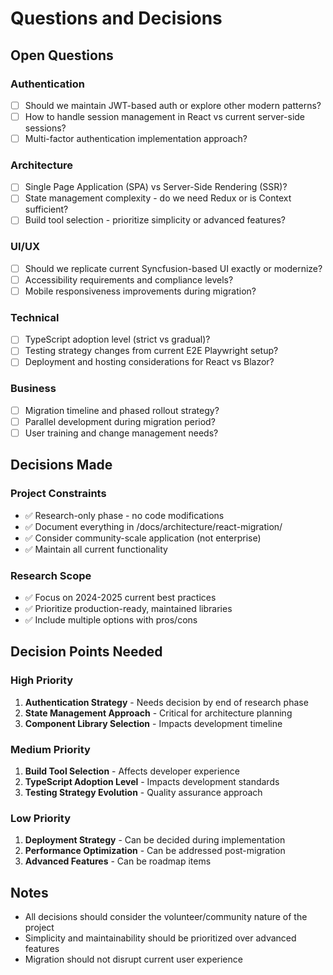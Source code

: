 # Questions and Decisions

## Open Questions

### Authentication
- [ ] Should we maintain JWT-based auth or explore other modern patterns?
- [ ] How to handle session management in React vs current server-side sessions?
- [ ] Multi-factor authentication implementation approach?

### Architecture
- [ ] Single Page Application (SPA) vs Server-Side Rendering (SSR)?
- [ ] State management complexity - do we need Redux or is Context sufficient?
- [ ] Build tool selection - prioritize simplicity or advanced features?

### UI/UX
- [ ] Should we replicate current Syncfusion-based UI exactly or modernize?
- [ ] Accessibility requirements and compliance levels?
- [ ] Mobile responsiveness improvements during migration?

### Technical
- [ ] TypeScript adoption level (strict vs gradual)?
- [ ] Testing strategy changes from current E2E Playwright setup?
- [ ] Deployment and hosting considerations for React vs Blazor?

### Business
- [ ] Migration timeline and phased rollout strategy?
- [ ] Parallel development during migration period?
- [ ] User training and change management needs?

## Decisions Made

### Project Constraints
- ✅ Research-only phase - no code modifications
- ✅ Document everything in /docs/architecture/react-migration/
- ✅ Consider community-scale application (not enterprise)
- ✅ Maintain all current functionality

### Research Scope
- ✅ Focus on 2024-2025 current best practices
- ✅ Prioritize production-ready, maintained libraries
- ✅ Include multiple options with pros/cons

## Decision Points Needed

### High Priority
1. **Authentication Strategy** - Needs decision by end of research phase
2. **State Management Approach** - Critical for architecture planning
3. **Component Library Selection** - Impacts development timeline

### Medium Priority
1. **Build Tool Selection** - Affects developer experience
2. **TypeScript Adoption Level** - Impacts development standards
3. **Testing Strategy Evolution** - Quality assurance approach

### Low Priority
1. **Deployment Strategy** - Can be decided during implementation
2. **Performance Optimization** - Can be addressed post-migration
3. **Advanced Features** - Can be roadmap items

## Notes
- All decisions should consider the volunteer/community nature of the project
- Simplicity and maintainability should be prioritized over advanced features
- Migration should not disrupt current user experience